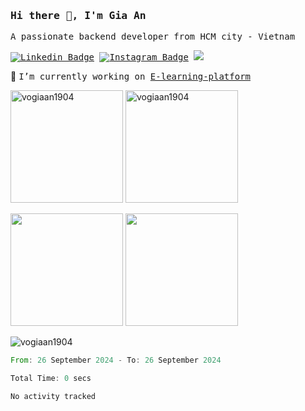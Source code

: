 ### <samp>Hi there 👋, I'm Gia An</samp>

<samp>A passionate backend developer from HCM city - Vietnam</samp>

<samp>[![Linkedin Badge](https://img.shields.io/badge/-LinkedIn-0e76a8?style=flat-square&logo=Linkedin&logoColor=white)](https://linkedin.com/in/vogiaan1904)
[![Instagram Badge](https://img.shields.io/badge/-Instagram-e4405f?style=flat-square&logo=Instagram&logoColor=white)](https://instagram.com/_.ja.ann_/) ![](https://komarev.com/ghpvc/?username=vogiaan1904&style=flat-square&base=500)</samp> 

🔭 <samp>I’m currently working on [E-learning-platform](https://github.com/vogiaan1904/E-Learning-Management-Backend)</samp>

<p><img height="180em"  src="https://github-readme-stats.vercel.app/api/top-langs?username=vogiaan1904&show_icons=true&hide_border=true&locale=en&layout=compact" alt="vogiaan1904" />
<img height="180em" src="https://github-readme-stats.vercel.app/api?username=vogiaan1904&show_icons=true&hide_border=true&&count_private=true&include_all_commits=true&theme=transparent&locale=en" alt="vogiaan1904" /></p>



<p>
  <img height="180em" src="https://github-readme-stats.vercel.app/api?username=vogiaan1904&show_icons=true&hide_border=true&&count_private=true&include_all_commits=true&theme=transparent&include_orgs=true" />
  <img height="180em" src="https://github-readme-stats.vercel.app/api/top-langs/?username=vogiaan1904&show_icons=true&hide_border=true&layout=compact&langs_count=10&theme=transparent&include_orgs=true"/>
</p>

<p><img align="center" src="https://github-readme-streak-stats.herokuapp.com/?user=vogiaan1904&" alt="vogiaan1904" /></p>


<!--START_SECTION:waka-->

```rust
From: 26 September 2024 - To: 26 September 2024

Total Time: 0 secs

No activity tracked
```

<!--END_SECTION:waka-->
